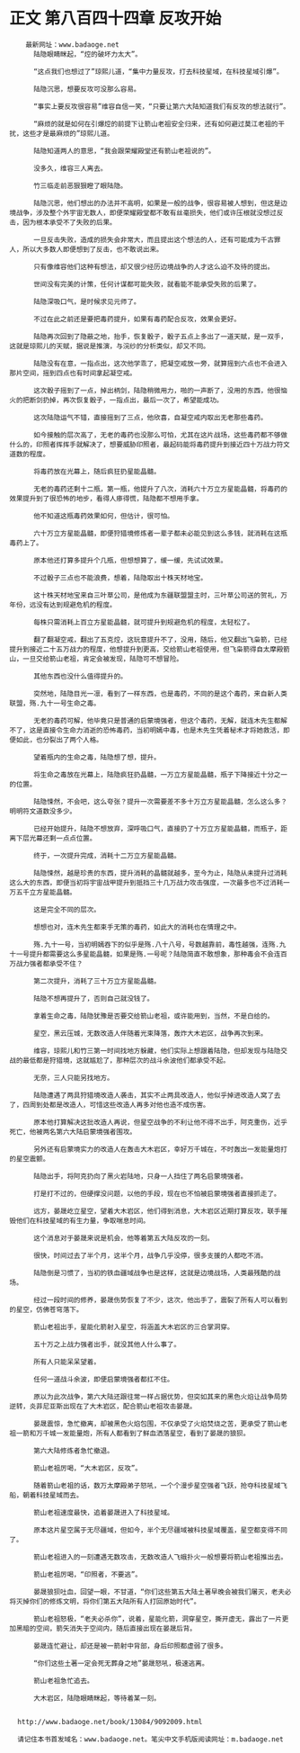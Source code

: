 # 正文 第八百四十四章 反攻开始
        最新网址：www.badaoge.net
          陆隐眼睛眯起，“焢的破坏力太大”。
      
          “这点我们也想过了”琼熙儿道，“集中力量反攻，打去科技星域，在科技星域引爆”。
      
          陆隐沉思，想要反攻可没那么容易。
      
          “事实上要反攻很容易”维容自信一笑，“只要让第六大陆知道我们有反攻的想法就行”。
      
          “麻烦的就是如何在引爆焢的前提下让箭山老祖安全归来，还有如何避过莫江老祖的干扰，这些才是最麻烦的”琼熙儿道。
      
          陆隐知道两人的意思，“我会跟荣耀殿堂还有箭山老祖说的”。
      
          没多久，维容三人离去。
      
          竹三临走前恶狠狠瞪了眼陆隐。
      
          陆隐沉思，他们想出的办法并不高明，如果是一般的战争，很容易被人想到，但这是边境战争，涉及整个外宇宙无数人，即便荣耀殿堂都不敢有丝毫损失，他们或许压根就没想过反击，因为根本承受不了失败的后果。
      
          一旦反击失败，造成的损失会非常大，而且提出这个想法的人，还有可能成为千古罪人，所以大多数人即便想到了反击，也不敢说出来。
      
          只有像维容他们这种有想法，却又很少经历边境战争的人才这么迫不及待的提出。
      
          世间没有完美的计策，任何计谋都可能失败，就看能不能承受失败的后果了。
      
          陆隐深吸口气，是时候求见元师了。
      
          不过在此之前还是要把毒药提升，如果有毒药配合反攻，效果会更好。
      
          陆隐再次回到了隐蔽之地，抬手，恢复骰子，骰子五点上多出了一道天赋，是一双手，这就是琼熙儿的天赋，据说是推演，与浣纱的分析类似，却又不同。
      
          陆隐没有在意，一指点出，这次他学乖了，把凝空戒放一旁，就算摇到六点也不会进入那片空间，摇到四点也有时间拿起凝空戒。
      
          这次骰子摇到了一点，掉出柄剑，陆隐稍微用力，啪的一声断了，没用的东西，他很恼火的把断剑扔掉，再次恢复骰子，一指点出，最后一次了，希望能成功。
      
          这次陆隐运气不错，直接摇到了三点，他欣喜，自凝空戒内取出无老那些毒药。
      
          如今接触的层次高了，无老的毒药也没那么可怕，尤其在这片战场，这些毒药都不够做什么的，印照者挥挥手就解决了，想要威胁印照者，最起码能将毒药提升到接近四十万战力符文道数的程度。
      
          将毒药放在光幕上，随后疯狂扔星能晶髓。
      
          无老的毒药还剩十二瓶，第一瓶，他提升了八次，消耗六十万立方星能晶髓，将毒药的效果提升到了很恐怖的地步，看得人瘆得慌，陆隐都不想用手拿。
      
          他不知道这瓶毒药效果如何，但估计，很可怕。
      
          六十万立方星能晶髓，即便狩猎境修炼者一辈子都未必能见到这么多钱，就消耗在这瓶毒药上了。
      
          原本他还打算多提升个几瓶，但想想算了，缓一缓，先试试效果。
      
          不过骰子三点也不能浪费，想着，陆隐取出十株天材地宝。
      
          这十株天材地宝来自三叶草公司，是他成为东疆联盟盟主时，三叶草公司送的贺礼，万年份，远没有达到规避危机的程度。
      
          每株只需消耗上百立方星能晶髓，就可提升到规避危机的程度，太轻松了。
      
          翻了翻凝空戒，翻出了五克焢，这玩意提升不了，没用，随后，他又翻出飞枭箭，已经提升到接近二十五万战力的程度，他想提升到更高，交给箭山老祖使用，但飞枭箭得自太摩殿箭山，一旦交给箭山老祖，肯定会被发现，陆隐可不想冒险。
      
          其他东西也没什么值得提升的。
      
          突然地，陆隐目光一凛，看到了一样东西，也是毒药，不同的是这个毒药，来自新人类联盟，殇.九十一号生命之毒。
      
          无老的毒药可解，他毕竟只是普通的启蒙境强者，但这个毒药，无解，就连木先生都解不了，这是直接令生命力消逝的恐怖毒药，当初明嫣中毒，也是木先生凭着秘术才将她救活，即便如此，也分裂出了两个人格。
      
          望着瓶内的生命之毒，陆隐想了想，提升。
      
          将生命之毒放在光幕上，陆隐疯狂扔晶髓，一万立方星能晶髓，瓶子下降接近十分之一的位置。
      
          陆隐悚然，不会吧，这么夸张？提升一次需要差不多十万立方星能晶髓，怎么这么多？明明符文道数没多少。
      
          已经开始提升，陆隐不想放弃，深呼吸口气，直接扔了十万立方星能晶髓，而瓶子，距离下层光幕还剩一点点位置。
      
          终于，一次提升完成，消耗十二万立方星能晶髓。
      
          陆隐悚然，越是珍贵的东西，提升消耗的晶髓就越多，至今为止，陆隐从未提升过消耗这么大的东西，即便当初将宇宙战甲提升到抵挡三十几万战力攻击强度，一次最多也不过消耗一万五千立方星能晶髓。
      
          这是完全不同的层次。
      
          想想也对，连木先生都束手无策的毒药，如此大的消耗也在情理之中。
      
          殇.九十一号，当初明嫣吞下的似乎是殇.八十八号，号数越靠前，毒性越强，连殇.九十一号提升都需要这么多星能晶髓，如果是殇.一号呢？陆隐简直不敢想象，那种毒会不会连百万战力强者都承受不住？
      
          第二次提升，消耗了三十万立方星能晶髓。
      
          陆隐不想再提升了，否则自己就没钱了。
      
          拿着生命之毒，陆隐犹豫是否要交给箭山老祖，或许能用到，当然，不是白给的。
      
          星空，黑云压城，无数改造人伴随着光束降落，轰炸大木岩区，战争再次到来。
      
          维容，琼熙儿和竹三第一时间找地方躲藏，他们实际上想跟着陆隐，但却发现与陆隐交战的最低都是狩猎境，这就尴尬了，那种层次的战斗余波他们都承受不起。
      
          无奈，三人只能另找地方。
      
          陆隐遭遇了两具狩猎境改造人袭击，其实不止两具改造人，他似乎掉进改造人窝了去了，四周到处都是改造人，可惜这些改造人再多对他也造不成伤害。
      
          原本他打算解决这批改造人再说，但星空战争的不利让他不得不出手，阿克重伤，近乎死亡，他被两名第六大陆启蒙境强者围攻。
      
          另外还有启蒙境实力的改造人在轰击大木岩区，幸好万千城在，不时轰出一发能量炮打的星空震颤。
      
          陆隐出手，将阿克扔向了黑火岩陆地，只身一人挡住了两名启蒙境强者。
      
          打是打不过的，但硬撑没问题，以他的手段，现在也不怕被启蒙境强者直接抓走了。
      
          远方，晏晟屹立星空，望着大木岩区，他们得到消息，大木岩区近期打算反攻，联手摧毁他们在科技星域的有生力量，争取喘息时间。
      
          这个消息对于晏晟来说是机会，他等着第五大陆反攻的一刻。
      
          很快，时间过去了半个月，这半个月，战争几乎没停，很多支援的人都吃不消。
      
          陆隐倒是习惯了，当初的铁血疆域战争也是这样，这就是边境战场，人类最残酷的战场。
      
          经过一段时间的修养，晏晟伤势恢复了不少，这次，他出手了，震裂了所有人可以看到的星空，仿佛苍穹落下。
      
          箭山老祖出手，星能化箭射入星空，将涵盖大木岩区的三合掌洞穿。
      
          五十万之上战力强者出手，就没其他人什么事了。
      
          所有人只能呆呆望着。
      
          任何一道战斗余波，即便启蒙境强者都扛不住。
      
          原以为此次战争，第六大陆还跟往常一样占据优势，但突如其来的黑色火焰让战争局势逆转，炎菲尼亚斯出现在了大木岩区，配合箭山老祖攻击晏晟。
      
          晏晟震惊，急忙撤离，却被黑色火焰包围，不仅承受了火焰焚烧之苦，更承受了箭山老祖一箭和万千城一发能量炮，所有人都看到了鲜血洒落星空，看到了晏晟的狼狈。
      
          第六大陆修炼者急忙撤退。
      
          箭山老祖厉喝，“大木岩区，反攻”。
      
          随着箭山老祖的话，数万太摩殿弟子怒吼，一个个漫步星空强者飞跃，抢夺科技星域飞船，朝着科技星域而去。
      
          箭山老祖速度最快，追着晏晟进入了科技星域。
      
          原本这片星空属于无尽疆域，但如今，半个无尽疆域被科技星域覆盖，星空都变得不同了。
      
          箭山老祖进入的一刻遭遇无数攻击，无数改造人飞蛾扑火一般想要将箭山老祖推出去。
      
          箭山老祖厉喝，“印照者，不要逃”。
      
          晏晟狼狈吐血，回望一眼，不甘道，“你们这些第五大陆土著早晚会被我们屠灭，老夫必将灭掉你们的修炼文明，将你们第五大陆所有人打回原始时代”。
      
          箭山老祖怒极，“老夫必杀你”，说着，星能化箭，洞穿星空，撕开虚无，露出了一片更加黑暗的空间，箭矢消失于空间内，随后直接出现在晏晟后背。
      
          晏晟连忙避让，却还是被一箭射中背部，身后印照都虚弱了很多。
      
          “你们这些土著一定会死无葬身之地”晏晟怒吼，极速逃离。
      
          箭山老祖急忙追去。
      
          大木岩区，陆隐眼睛眯起，等待着某一刻。
      
      
      http://www.badaoge.net/book/13084/9092009.html
      
      请记住本书首发域名：www.badaoge.net。笔尖中文手机版阅读网址：m.badaoge.net